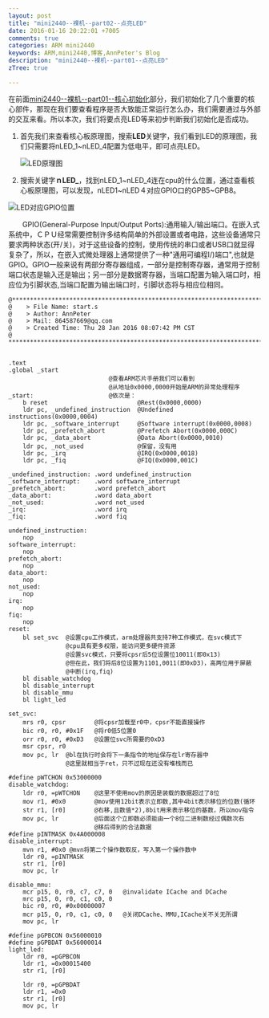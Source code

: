 ```yaml
---
layout: post
title: "mini2440--裸机--part02--点亮LED"
date: 2016-01-16 20:22:01 +7005
comments: true
categories: ARM mini2440
keywords: ARM,mini2440,博客,AnnPeter's Blog
description: "mini2440--裸机--part01--点亮LED"
zTree: true

---
```


在前面[mini2440--裸机--part01--核心初始化](/blog/2016/01/15/mini2440--%E8%A3%B8%E6%9C%BA--part01--%E6%A0%B8%E5%BF%83%E5%88%9D%E5%A7%8B%E5%8C%96/index.html)部分，我们初始化了几个重要的核心部件，那现在我们要查看程序是否大致能正常运行怎么办，我们需要通过与外部的交互来看。所以本次，我们将要点亮LED等来初步判断我们初始化是否成功。

<!-- more -->

1. 首先我们来查看核心板原理图，搜索**LED**关键字，我们看到LED的原理图，我们只需要将nLED_1~nLED_4配置为低电平，即可点亮LED。

	![LED原理图](/upload/2016/JAN/29/imgs/1454052312.png)

2. 搜索关键字**ｎLED_**，找到nLED_1~nLED_4连在cpu的什么位置，通过查看核心板原理图，可以发现，nLED1~nLED４对应GPIO口的GPB5~GPB8。

![LED对应GPIO位置](/upload/2016/JAN/29/imgs/1454052717.png)

　　GPIO(General-Purpose Input/Output Ports):通用输入/输出端口。在嵌入式系统中，ＣＰＵ经常需要控制许多结构简单的外部设置或者电路，这些设备通常只要求两种状态(开/关)，对于这些设备的控制，使用传统的串口或者USB口就显得复杂了，所以，在嵌入式微处理器上通常提供了一种"通用可编程I/)端口",也就是GPIO。GPIO一般来说有两部分寄存器组成，一部分是控制寄存器，通常用于控制端口状态是输入还是输出；另一部分是数据寄存器，当端口配置为输入端口时，相应位为引脚状态,当端口配置为输出端口时，引脚状态将与相应位相同。

```vim
@*************************************************************************
@    > File Name: start.s
@    > Author: AnnPeter
@    > Mail: 864587669@qq.com 
@    > Created Time: Thu 28 Jan 2016 08:07:42 PM CST
@ ************************************************************************


.text
.global _start
							@查看ARM芯片手册我们可以看到
							@从地址0x0000,0000开始是ARM的异常处理程序
_start:						@依次是：
	b reset							@Rest(0x0000,0000)
	ldr pc,	_undefined_instruction	@Undefined instructions(0x0000,0004)
	ldr pc, _software_interrupt		@Software interrupt(0x0000,0008)
	ldr pc, _prefetch_abort			@Prefetch Abort(0x0000,000C)
	ldr pc, _data_abort				@Data Abort(0x0000,0010)
	ldr pc, _not_used				@保留，没有用
	ldr pc, _irq					@IRQ(0x0000,0018)
	ldr pc, _fiq					@FIQ(0x0000,001C)

_undefined_instruction:	.word undefined_instruction
_software_interrupt:	.word software_interrupt
_prefetch_abort:		.word prefetch_abort
_data_abort:			.word data_abort
_not_used:				.word not_used
_irq:					.word irq
_fiq:					.word fiq

undefined_instruction:
	nop
software_interrupt:
	nop
prefetch_abort:
	nop
data_abort:
	nop
not_used:
	nop
irq:
	nop
fiq:
	nop
reset:
	bl set_svc	@设置cpu工作模式，arm处理器共支持7种工作模式，在svc模式下
				@cpu具有更多权限，能访问更多硬件资源
				@设置svc模式，只要将cpsr后5位设置位10011(即0x13)
				@但在此，我们将后8位设置为1101,0011(即0xD3)，高两位用于屏蔽
				@中断(irq,fiq)
	bl disable_watchdog
	bl disable_interrupt
	bl disable_mmu
	bl light_led

set_svc:
	mrs r0, cpsr		@将cpsr加载至r0中，cpsr不能直接操作
	bic r0, r0, #0x1F	@将r0低5位置0
	orr r0, r0,	#0xD3	@设置位svc所需要的0xD3
	msr cpsr, r0
	mov pc, lr	@bl在执行时会将下一条指令的地址保存在lr寄存器中
				@这里就相当于ret，只不过现在还没有堆栈而已

#define pWTCHON 0x53000000
disable_watchdog:
	ldr r0, =pWTCHON	@这里不使用mov的原因是装载的数据超过了8位
	mov r1, #0x0		@mov使用12bit表示立即数,其中4bit表示移位的位数(循环
	str r1, [r0]		@右移,且数值*2),8bit用来表示移位的基数，所以mov指令
	mov pc, lr			@后面这个立即数必须能由一个8位二进制数经过偶数次右
						@移后得到的合法数据
#define pINTMASK 0x4A000008
disable_interrupt:
	mvn r1, #0x0 @mvn将第二个操作数取反，写入第一个操作数中
	ldr r0, =pINTMASK
	str r1, [r0]
	mov pc, lr

disable_mmu:
	mcr p15, 0, r0, c7, c7, 0	@invalidate ICache and DCache
	mrc p15, 0, r0, c1, c0, 0
	bic r0, r0, #0x00000007
	mcr p15, 0, r0, c1, c0, 0	@关闭DCache、MMU,ICache关不关无所谓
	mov pc, lr

#define pGPBCON 0x56000010
#define pGPBDAT 0x56000014
light_led:
	ldr r0, =pGPBCON
	ldr r1, =0x00015400
	str r1, [r0]

	ldr r0, =pGPBDAT
	ldr r1, =0x0
	str r1, [r0]
	mov pc, lr

```
